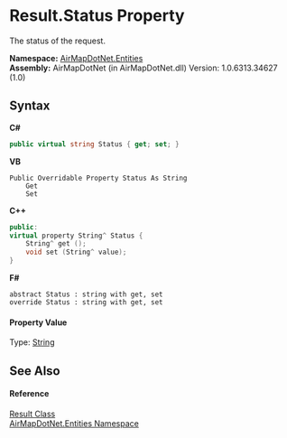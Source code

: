 # Result.Status Property 
 

The status of the request.

**Namespace:**&nbsp;<a href="N_AirMapDotNet_Entities">AirMapDotNet.Entities</a><br />**Assembly:**&nbsp;AirMapDotNet (in AirMapDotNet.dll) Version: 1.0.6313.34627 (1.0)

## Syntax

**C#**<br />
``` C#
public virtual string Status { get; set; }
```

**VB**<br />
``` VB
Public Overridable Property Status As String
	Get
	Set
```

**C++**<br />
``` C++
public:
virtual property String^ Status {
	String^ get ();
	void set (String^ value);
}
```

**F#**<br />
``` F#
abstract Status : string with get, set
override Status : string with get, set
```


#### Property Value
Type: <a href="http://msdn2.microsoft.com/en-us/library/s1wwdcbf" target="_blank">String</a>

## See Also


#### Reference
<a href="T_AirMapDotNet_Entities_Result">Result Class</a><br /><a href="N_AirMapDotNet_Entities">AirMapDotNet.Entities Namespace</a><br />